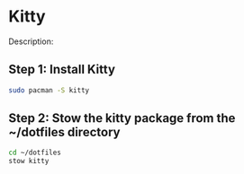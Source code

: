 # Kitty

Description:


## Step 1: Install Kitty 

```bash
sudo pacman -S kitty 
```

## Step 2: Stow the kitty package from the ~/dotfiles directory

```bash
cd ~/dotfiles
stow kitty
```

